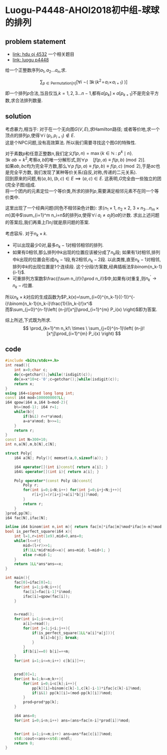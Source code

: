 # Luogu-P4448-AHOI2018初中组-球球的排列

## problem statement

- [link: hdu oj 4532](http://acm.hdu.edu.cn/showproblem.php?pid=4532) 一个相关题目
- [link: luogu p4448](https://www.luogu.com.cn/problem/P4448)

给一个正整数序列$a_1,a_2\ldots a_n$,求.

$$
\sum_{p\in\mathrm{Permutation}[n]} \left[\forall i\ \lnot\!\left(\ \exists k\,\left(k^2\!=\! a_i\!\times\! a_{i+1}\right)\ \right)\right]
$$

即一个排列$p$合法,当且仅当,$k=1,2,3\ldots n-1$,都有$a[p_k]\times a[p_{k+1}]$不是完全平方数,求合法排列数量.

## solution

考虑暴力,相当于: 对于在一个无向图$G(V,E)$,求Hamilton路径; 或者等价地,求一个顶点的排列$p$,使得$\forall i\ (p_i,p_{i+1})\not\in E$.  
这是个NPC问题,没有高效算法. 所以我们需要寻找这个图$G$的特殊性.  

对于素数$p$和任意正整数$n$,我们定义$f(p,n)=\max\{k\in\mathbb{N}\ :\  p^k\mid n\}$.  
$\exists k\ ab=k^2$,考察$a,b$的唯一分解形式,则$\forall p\quad \left[f(p,a)\equiv f(p,b)\pmod 2\right]$.  
如果$ab,bc$均为完全平方数,那么$\forall p\ f(p,a)\equiv f(p,b)\equiv f(p,c)\pmod 2$,于是$ac$也是完全平方数, 我们发现了某种等价关系(自反,对称,传递的二元关系).  
回到原来的问题,有$(a,b),(b,c)\in E\implies (a,c)\in E$. 这表明,$G$完全由一些独立的团(完全子图)组成.  
将一个团内的元素定位一个等价类,所求的排列$p$,需要满足相邻元素不在同一个等价类中.  


这里出现了一个经典问题(同色不相邻染色计数): 求$\{n_1\times 1,\ n_2\times 2,\ 3\times n_3\ldots n_m\times m\}$其中$\sum_{i=1}^m n_i=n$的排列$a$,使得$\forall i\ a_i\neq a_j$的$a$的计数. 求出上述问题的答案后,我们再乘上$\prod n_i!$就是原问题的答案.  


考虑容斥. 对于$n_k\times k$.
- 可以出现最少$0$对,最多$n_k-1$对相邻相邻的排列.
- 如果有$0$相邻,那么排列中$k$出现的位置应该被分成了$n_k$段; 如果有$1$对相邻,排列中$k$出现的位置会形成$n_k-1$段,有$2$相邻,$n_k-2$段. 以此类推,直至$n_k-1$对相邻,排列中$k$的出现位置是$1$个连续段. 这个分段$i$方案数,经典插板法$\binom{n_k-1}{i-1}$.
- 可重排列方案数$\frac{(\sum n_i)!}{\prod n_i!}$中,如果有$i$对重复,则$n_k^\prime\to n_k-i$位置.

所以$n_k\times k$对应的生成函数为$P_k(x)=\sum_{i=0}^{n_k-1}{(-1)}^{-i}\binom{n_k-1}{n_k-i}\frac{1}{(n_k-i)!}x^i$  
而$\sum_{j=0}^{n-1}\left( (n-j)![x^j]\prod_{i=1}^{m} P_i(x) \right)$即为答案.

综上所述,下式既为所求.
$$
\prod_{k=1}^m n_k!\ \times \ \sum_{j=0}^{n-1}\left( (n-j)![x^j]\prod_{i=1}^{m} P_i(x) \right)
$$

## code


```cpp
#include <bits/stdc++.h>
int read(){
	int x=0;char c;
	do{c=getchar();}while(!isdigit(c));
	do{x=x*10+c-'0';c=getchar();}while(isdigit(c));
	return x;
}
using i64=signed long long int;
const i64 mod=1000000007LL;
i64 qpow(i64 a,i64 b=mod-2){
	b%=(mod-1); i64 r=1;
	while(b){
		if(b&1) r=r*a%mod;
		a=a*a%mod; b>>=1;
	}
	return r;
}
const int N=300+10;
int n,a[N],m,b[N],c[N];

struct Poly{
	i64 a[N]; Poly(){ memset(a,0,sizeof(a)); }

	i64 operator[](int i)const{ return a[i]; }
	i64& operator[](int i){ return a[i]; }

	Poly operator*(const Poly &b)const{
		Poly r;
		for(int i=0;i<N;i++) for(int j=0;i+j<N;j++){
			r[i+j]=(r[i+j]+a[i]*b[j])%mod;
		}
		return r;
	}
}prod,pp[N];
i64 fac[N],ifac[N];

inline i64 binom(int n,int m){ return fac[n]*ifac[m]%mod*ifac[n-m]%mod; }
bool is_perfect_square(i64 x){
	int l=1,r=int(1e9),mid=0,ans=0;
	while(l<=r){
		mid=(l+r)>>1;
		if(1LL*mid*mid<=x){ ans=mid; l=mid+1; }
		else r=mid-1;
	}
	return 1LL*ans*ans==x;
}

int main(){
	fac[0]=ifac[0]=1;
	for(int i=1;i<N;i++){
		fac[i]=fac[i-1]*i%mod;
		ifac[i]=qpow(fac[i]);
	}


	n=read();
	for(int i=1;i<=n;i++){
		a[i]=read();
		for(int j=1;j<i;j++){
			if(is_perfect_square(1LL*a[i]*a[j])){
				b[i]=b[j]; break;
			}
		}
		if(b[i]==0) b[i]=++m;
	}
	for(int i=1;i<=n;i++) c[b[i]]++;


	prod[0]=1;
	for(int k=1;k<=m;k++){
		for(int i=0;i<c[k];i++){
			pp[k][i]=binom(c[k]-1,c[k]-i-1)*ifac[c[k]-i]%mod;
			if(i&1) pp[k][i]=(mod-pp[k][i])%mod;
		}
		prod=prod*pp[k];
	}

	i64 ans=0;
	for(int i=0;i<n;i++) ans=(ans+fac[n-i]*prod[i])%mod;


	for(int i=1;i<=m;i++) ans=ans*fac[c[i]]%mod;
	std::cout<<ans<<std::endl;
	return 0;
}
```
